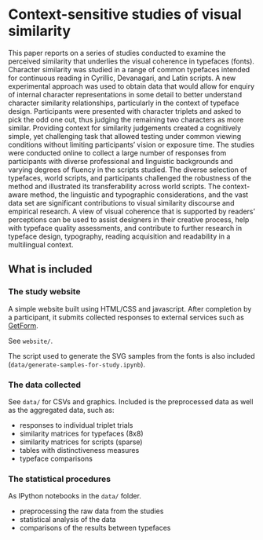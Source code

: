 # Context-sensitive studies of visual similarity

This paper reports on a series of studies conducted to examine the perceived similarity that underlies the visual coherence in typefaces (fonts). Character similarity was studied in a range of common typefaces intended for continuous reading in Cyrillic, Devanagari, and Latin scripts. A new experimental approach was used to obtain data that would allow for enquiry of internal character representations in some detail to better understand character similarity relationships, particularly in the context of typeface design. Participants were presented with character triplets and asked to pick the odd one out, thus judging the remaining two characters as more similar. Providing context for similarity judgements created a cognitively simple, yet challenging task that allowed testing under common viewing conditions without limiting participants’ vision or exposure time. The studies were conducted online to collect a large number of responses from participants with diverse professional and linguistic backgrounds and varying degrees of fluency in the scripts studied. The diverse selection of typefaces, world scripts, and participants challenged the robustness of the method and illustrated its transferability across world scripts. The context-aware method, the linguistic and typographic considerations, and the vast data set are significant contributions to visual similarity discourse and empirical research. A view of visual coherence that is supported by readers’ perceptions can be used to assist designers in their creative process, help with typeface quality assessments, and contribute to further research in typeface design, typography, reading acquisition and readability in a multilingual context.

## What is included

### The study website

A simple website built using HTML/CSS and javascript. After completion by a participant, it submits collected responses to external services such as [GetForm](https://getform.io).

See `website/`.

The script used to generate the SVG samples from the fonts is also included (`data/generate-samples-for-study.ipynb`).

### The data collected

See `data/` for CSVs and graphics. Included is the preprocessed data as well as the aggregated data, such as:

- responses to individual triplet trials
- similarity matrices for typefaces (8x8)
- similarity matrices for scripts (sparse)
- tables with distinctiveness measures
- typeface comparisons

### The statistical procedures

As IPython notebooks in the `data/` folder.

- preprocessing the raw data from the studies
- statistical analysis of the data
- comparisons of the results between typefaces
